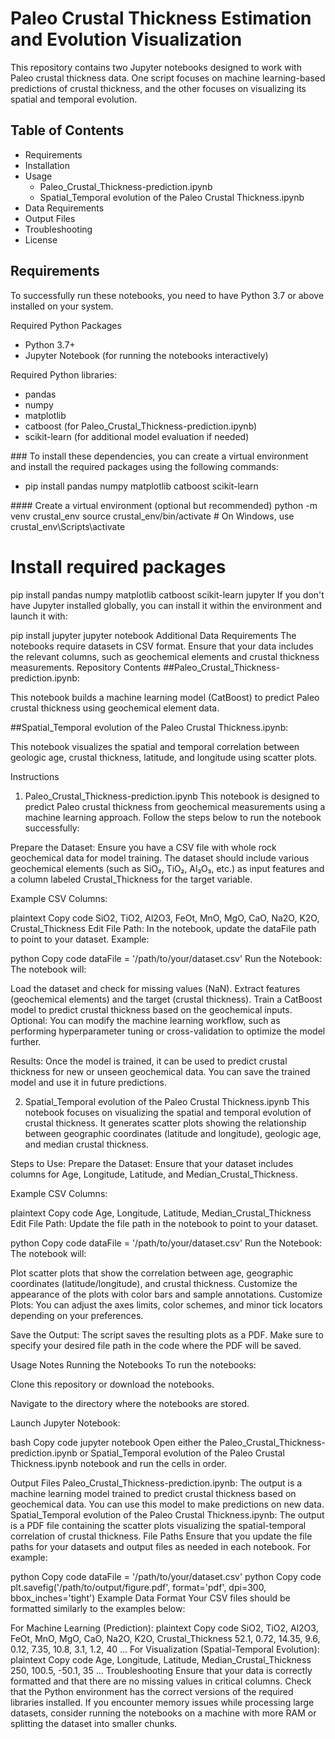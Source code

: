 # Paleo Crustal Thickness Estimation and Evolution Visualization

This repository contains two Jupyter notebooks designed to work with Paleo crustal thickness data. One script focuses on machine learning-based predictions of crustal thickness, and the other focuses on visualizing its spatial and temporal evolution.

## Table of Contents
<ul>
<li>Requirements
<li>Installation
<li>Usage
<ul>
<li>Paleo_Crustal_Thickness-prediction.ipynb</li>
<li>Spatial_Temporal evolution of the Paleo Crustal Thickness.ipynb</li>
</ul>
</li>
<li>Data Requirements</li>
<li>Output Files</li>
<li>Troubleshooting</li>
<li>License</li>
</ul>

## Requirements
To successfully run these notebooks, you need to have Python 3.7 or above installed on your system.

Required Python Packages
<ul>
<li>Python 3.7+
<li>Jupyter Notebook (for running the notebooks interactively)
</li> 
</ul>
Required Python libraries:
<ul>
<li>pandas
<li>numpy
<li>matplotlib
<li>catboost (for Paleo_Crustal_Thickness-prediction.ipynb)
<li>scikit-learn (for additional model evaluation if needed)
  </li>
</ul>
### To install these dependencies, you can create a virtual environment and install the required packages using the following commands:
<ul>
  <li>pip install pandas numpy matplotlib catboost scikit-learn</li>
</ul>
#### Create a virtual environment (optional but recommended)
python -m venv crustal_env
source crustal_env/bin/activate  # On Windows, use crustal_env\Scripts\activate

# Install required packages
pip install pandas numpy matplotlib catboost scikit-learn jupyter
If you don't have Jupyter installed globally, you can install it within the environment and launch it with:

pip install jupyter
jupyter notebook
Additional Data Requirements
The notebooks require datasets in CSV format. Ensure that your data includes the relevant columns, such as geochemical elements and crustal thickness measurements.
Repository Contents
##Paleo_Crustal_Thickness-prediction.ipynb: 

This notebook builds a machine learning model (CatBoost) to predict Paleo crustal thickness using geochemical element data.

##Spatial_Temporal evolution of the Paleo Crustal Thickness.ipynb: 

This notebook visualizes the spatial and temporal correlation between geologic age, crustal thickness, latitude, and longitude using scatter plots.

Instructions
1. Paleo_Crustal_Thickness-prediction.ipynb
This notebook is designed to predict Paleo crustal thickness from geochemical measurements using a machine learning approach. Follow the steps below to run the notebook successfully:

Prepare the Dataset: Ensure you have a CSV file with whole rock geochemical data for model training. The dataset should include various geochemical elements (such as SiO₂, TiO₂, Al₂O₃, etc.) as input features and a column labeled Crustal_Thickness for the target variable.

Example CSV Columns:

plaintext
Copy code
SiO2, TiO2, Al2O3, FeOt, MnO, MgO, CaO, Na2O, K2O, Crustal_Thickness
Edit File Path: In the notebook, update the dataFile path to point to your dataset. Example:

python
Copy code
dataFile = '/path/to/your/dataset.csv'
Run the Notebook: The notebook will:

Load the dataset and check for missing values (NaN).
Extract features (geochemical elements) and the target (crustal thickness).
Train a CatBoost model to predict crustal thickness based on the geochemical inputs.
Optional: You can modify the machine learning workflow, such as performing hyperparameter tuning or cross-validation to optimize the model further.

Results: Once the model is trained, it can be used to predict crustal thickness for new or unseen geochemical data. You can save the trained model and use it in future predictions.

2. Spatial_Temporal evolution of the Paleo Crustal Thickness.ipynb
This notebook focuses on visualizing the spatial and temporal evolution of crustal thickness. It generates scatter plots showing the relationship between geographic coordinates (latitude and longitude), geologic age, and median crustal thickness.

Steps to Use:
Prepare the Dataset: Ensure that your dataset includes columns for Age, Longitude, Latitude, and Median_Crustal_Thickness.

Example CSV Columns:

plaintext
Copy code
Age, Longitude, Latitude, Median_Crustal_Thickness
Edit File Path: Update the file path in the notebook to point to your dataset.

python
Copy code
dataFile = '/path/to/your/dataset.csv'
Run the Notebook: The notebook will:

Plot scatter plots that show the correlation between age, geographic coordinates (latitude/longitude), and crustal thickness.
Customize the appearance of the plots with color bars and sample annotations.
Customize Plots: You can adjust the axes limits, color schemes, and minor tick locators depending on your preferences.

Save the Output: The script saves the resulting plots as a PDF. Make sure to specify your desired file path in the code where the PDF will be saved.

Usage Notes
Running the Notebooks
To run the notebooks:

Clone this repository or download the notebooks.

Navigate to the directory where the notebooks are stored.

Launch Jupyter Notebook:

bash
Copy code
jupyter notebook
Open either the Paleo_Crustal_Thickness-prediction.ipynb or Spatial_Temporal evolution of the Paleo Crustal Thickness.ipynb notebook and run the cells in order.

Output Files
Paleo_Crustal_Thickness-prediction.ipynb: The output is a machine learning model trained to predict crustal thickness based on geochemical data. You can use this model to make predictions on new data.
Spatial_Temporal evolution of the Paleo Crustal Thickness.ipynb: The output is a PDF file containing the scatter plots visualizing the spatial-temporal correlation of crustal thickness.
File Paths
Ensure that you update the file paths for your datasets and output files as needed in each notebook. For example:

python
Copy code
dataFile = '/path/to/your/dataset.csv'
python
Copy code
plt.savefig('/path/to/output/figure.pdf', format='pdf', dpi=300, bbox_inches='tight')
Example Data Format
Your CSV files should be formatted similarly to the examples below:

For Machine Learning (Prediction):
plaintext
Copy code
SiO2, TiO2, Al2O3, FeOt, MnO, MgO, CaO, Na2O, K2O, Crustal_Thickness
52.1, 0.72, 14.35, 9.6, 0.12, 7.35, 10.8, 3.1, 1.2, 40
...
For Visualization (Spatial-Temporal Evolution):
plaintext
Copy code
Age, Longitude, Latitude, Median_Crustal_Thickness
250, 100.5, -50.1, 35
...
Troubleshooting
Ensure that your data is correctly formatted and that there are no missing values in critical columns.
Check that the Python environment has the correct versions of the required libraries installed.
If you encounter memory issues while processing large datasets, consider running the notebooks on a machine with more RAM or splitting the dataset into smaller chunks.
